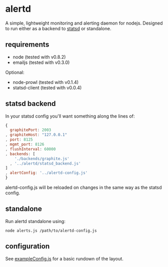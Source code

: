 alertd
======

A simple, lightweight monitoring and alerting daemon for nodejs. Designed to run either as a backend to [statsd](https://github.com/etsy/statsd) or standalone.

requirements
------------

* node (tested with v0.8.2)
* emailjs (tested with v0.3.0)

Optional:

* node-prowl (tested with v0.1.4)
* statsd-client (tested with v0.0.4)

statsd backend
--------------

In your statsd config you'll want something along the lines of:

```js
{
  graphitePort: 2003
, graphiteHost: "127.0.0.1"
, port: 8125
, mgmt_port: 8126
, flushInterval: 60000
, backends: [
	'./backends/graphite.js'
  , '../alertd/statsd_backend.js'
]
, alertConfig: '../alertd-config.js'
}
```

alertd-config.js will be reloaded on changes in the same way as the statsd config.

standalone
---------

Run alertd standalone using:

    node alerts.js /path/to/alertd-config.js

configuration
-----------

See [exampleConfig.js](https://github.com/cuttlefish-uk/alertd/blob/master/exampleConfig.js) for a basic rundown of the layout.

